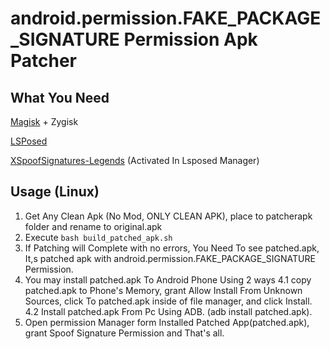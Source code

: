 # android.permission.FAKE_PACKAGE_SIGNATURE Permission Apk Patcher

## What You Need


[Magisk](https://github.com/topjohnwu/Magisk) + Zygisk

[LSPosed](https://github.com/LSPosed/LSPosed)

[XSpoofSignatures-Legends](https://github.com/Lobanokivan11/XSpoofSignatures-Legends/releases/latest) (Activated In Lsposed Manager)

## Usage (Linux)

1. Get Any Clean Apk (No Mod, ONLY CLEAN APK), place to patcherapk folder and rename to original.apk
2. Execute ```bash build_patched_apk.sh```
3. If Patching will Complete with no errors, You Need To see patched.apk, It,s patched apk with android.permission.FAKE_PACKAGE_SIGNATURE Permission.
4. You may install patched.apk To Android Phone Using 2 ways
4.1 copy patched.apk to Phone's Memory, grant Allow Install From Unknown Sources, click To patched.apk inside of file manager, and click Install.
4.2 Install patched.apk From Pc Using ADB. (adb install patched.apk).
5. Open permission Manager form Installed Patched App(patched.apk), grant Spoof Signature Permission and That's all.

